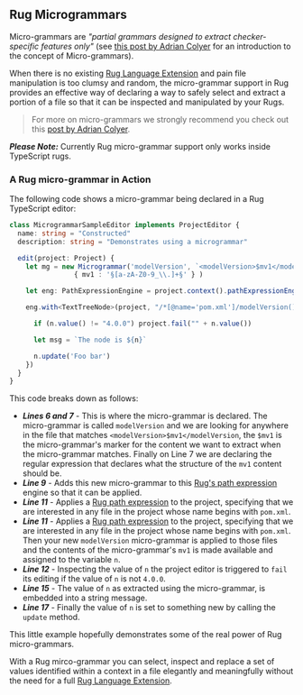 ## Rug Microgrammars

Micro-grammars are *"partial grammars designed to extract checker-specific features only"* (see [this post by Adrian Colyer](https://blog.acolyer.org/2016/05/31/how-to-build-static-checking-systems-using-orders-of-magnitude-less-code/) for an introduction to the concept of Micro-grammars).

When there is no existing [Rug Language Extension](extensions/index.md) and pain file manipulation is too clumsy and random, the micro-grammar support in Rug provides an effective way of declaring a way to safely select and extract a portion of a file so that it can be inspected and manipulated by your Rugs.

> For more on micro-grammars we strongly recommend you check out this [post by Adrian Colyer](https://blog.acolyer.org/2016/05/31/how-to-build-static-checking-systems-using-orders-of-magnitude-less-code/).

***Please Note:*** Currently Rug micro-grammar support only works inside TypeScript rugs.

### A Rug micro-grammar in Action

The following code shows a micro-grammar being declared in a Rug TypeScript editor:

```typescript
class MicrogrammarSampleEditor implements ProjectEditor {
  name: string = "Constructed"
  description: string = "Demonstrates using a microgrammar"

  edit(project: Project) {
    let mg = new Microgrammar('modelVersion', `<modelVersion>$mv1</modelVersion`,
                { mv1 : '§[a-zA-Z0-9_\\.]+§' } )

    let eng: PathExpressionEngine = project.context().pathExpressionEngine().addType(mg)

    eng.with<TextTreeNode>(project, "/*[@name='pom.xml']/modelVersion()/mv1()", n => {

      if (n.value() != "4.0.0") project.fail("" + n.value())

      let msg = `The node is ${n}`

      n.update('Foo bar')
    })
  }
}
```

This code breaks down as follows:

- ***Lines 6 and 7*** - This is where the micro-grammar is declared. The micro-grammar is called `modelVersion` and we are looking for anywhere in the file that matches `<modelVersion>$mv1</modelVersion`, the `$mv1` is the micro-grammar's marker for the content we want to extract when the micro-grammar matches. Finally on Line 7 we are declaring the regular expression that declares what the structure of the `mv1` content should be.
- ***Line 9*** - Adds this new micro-grammar to this [Rug's path expression][path-expressions] engine so that it can be applied.
- ***Line 11*** - Applies a [Rug path expression][path-expressions] to the project, specifying that we are interested in any file in the project whose name begins with `pom.xml`.
- ***Line 11*** - Applies a [Rug path expression][path-expressions] to the project, specifying that we are interested in any file in the project whose name begins with `pom.xml`. Then your new `modelVersion` micro-grammar is applied to those files and the contents of the micro-grammar's `mv1` is made available and assigned to the variable `n`.
- ***Line 12*** - Inspecting the value of `n` the project editor is triggered to `fail` its editing if the value of `n` is not `4.0.0`.
- ***Line 15*** - The value of `n` as extracted using the micro-grammar, is embedded into a string message.
- ***Line 17*** - Finally the value of `n` is set to something new by calling the `update` method.

This little example hopefully demonstrates some of the real power of Rug micro-grammars.

With a Rug mirco-grammar you can select, inspect and replace a set of values identified within a context in a file elegantly and meaningfully without the need for a full [Rug Language Extension](extensions/index.md).

[path-expressions]: rug-path-expressions.md
